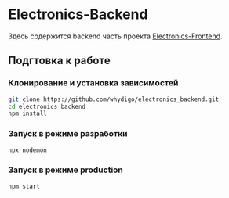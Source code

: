 # Electronics-Backend

Здесь содержится backend часть проекта [Electronics-Frontend](https://github.com/whydigo/electronics_frontend).

## Подгтовка к работе

### Клонирование и установка зависимостей

```bash
git clone https://github.com/whydigo/electronics_backend.git
cd electronics_backend
npm install
```

### Запуск в режиме разработки

```bash
npx nodemon
```

### Запуск в режиме production

```bash
npm start 
```

